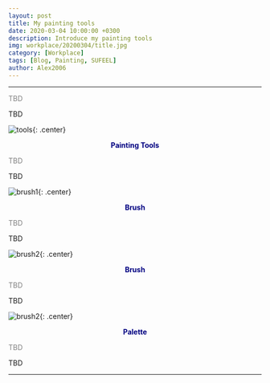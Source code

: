 ```yaml
---
layout: post
title: My painting tools
date: 2020-03-04 10:00:00 +0300
description: Introduce my painting tools
img: workplace/20200304/title.jpg
category: [Workplace]
tags: [Blog, Painting, SUFEEL]
author: Alex2006
---
```

  
  
------
<span style="color:gray">
TBD
</span>  

> <span style="color:silver">
TBD
</span>

![tools]({{site.baseurl}}/assets/img/workplace/20200304/tools.jpg){: .center}
**<center><span style="color:navy">Painting Tools</span></center>** 

<span style="color:gray">
TBD
</span>

> <span style="color:silver">
TBD
</span>

![brush1]({{site.baseurl}}/assets/img/workplace/20200304/brush1.jpg){: .center}
**<center><span style="color:navy">Brush</span></center>** 

<span style="color:gray">
TBD
</span>

> <span style="color:silver">
TBD
</span>

![brush2]({{site.baseurl}}/assets/img/workplace/20200304/brush2.jpg){: .center}
**<center><span style="color:navy">Brush</span></center>**  

<span style="color:gray">
TBD
</span>

> <span style="color:silver">
TBD
</span>

![brush2]({{site.baseurl}}/assets/img/workplace/20200304/palette.jpg){: .center}
**<center><span style="color:navy">Palette</span></center>**  

<span style="color:gray">
TBD
</span>

> <span style="color:silver">
TBD
</span>

------
